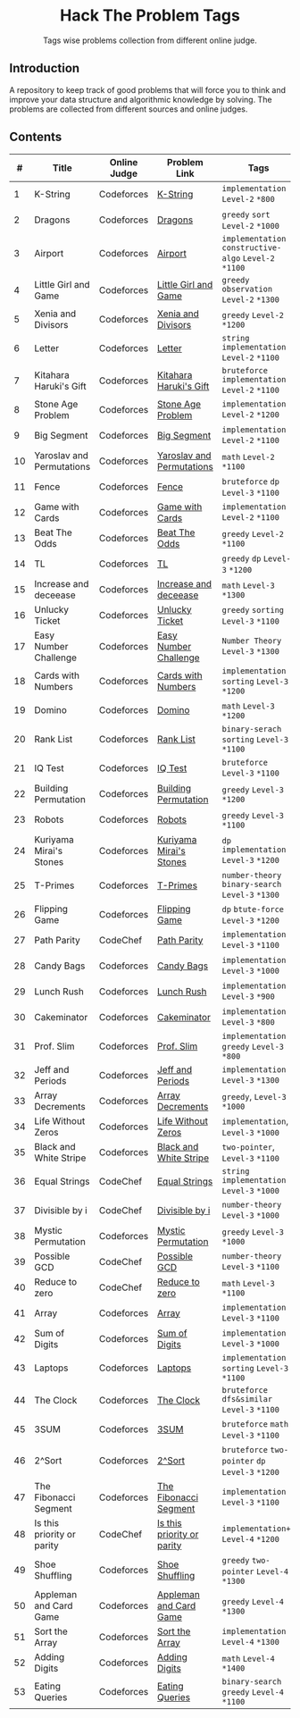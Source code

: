 <h1 align="center">Hack The Problem Tags</h1>
<p align="center">Tags wise problems collection from different online judge.</p>

## Introduction

<p>
A repository to keep track of good problems that will force you to think and improve your data structure and algorithmic knowledge by solving. The problems are collected from different sources and online judges.
</p>

## Contents

| # | Title | Online Judge | Problem Link | Tags | Solution |
|---| -----| ------------ | ------------ | ---- | -------- | 
1 | K-String | Codeforces | [K-String](https://codeforces.com/contest/230/problem/A) | `implementation` `Level-2` `*800` | [GNU C++17](./Implementation/k-string.cpp) |
2 | Dragons | Codeforces | [Dragons](https://codeforces.com/contest/230/problem/A) | `greedy` `sort` `Level-2` `*1000` | [GNU C++17](./Greedy/dragons.cpp) |
3 | Airport | Codeforces | [Airport](https://codeforces.com/contest/218/problem/B) | `implementation` `constructive-algo` `Level-2` `*1100` | [GNU C++17](./Implementation/airport.cpp) |
4 | Little Girl and Game | Codeforces | [Little Girl and Game](https://codeforces.com/problemset/problem/276/B) | `greedy` `observation` `Level-2` `*1300` | [GNU C++17](./Greedy/little-girl-and-game.cpp) |
5 | Xenia and Divisors | Codeforces | [Xenia and Divisors](https://codeforces.com/problemset/problem/342/A) | `greedy` `Level-2` `*1200` | [GNU C++17](./Binary-Search/eating-queries.cpp) |
6 | Letter | Codeforces | [Letter](https://codeforces.com/contest/43/problem/B) | `string` `implementation` `Level-2` `*1100` | [GNU C++17](./String/letter.cpp) |
7 | Kitahara Haruki's Gift | Codeforces | [Kitahara Haruki's Gift](https://codeforces.com/problemset/problem/433/A) | `bruteforce` `implementation` `Level-2` `*1100` | [GNU C++17](./Implementation/kitahara-haruki-gift.cpp) |
8 | Stone Age Problem | Codeforces | [Stone Age Problem](https://codeforces.com/contest/1679/problem/B) | `implementation` `Level-2` `*1200` | [GNU C++17](./Implementation/stone-age-problem.cpp) |
9 | Big Segment | Codeforces | [Big Segment](https://codeforces.com/contest/242/problem/B) | `implementation` `Level-2` `*1100` | [GNU C++17](./Implementation/big-segment.cpp) |
10 | Yaroslav and Permutations | Codeforces | [Yaroslav and Permutations](https://codeforces.com/contest/296/problem/A) | `math` `Level-2` `*1100` | [GNU C++17](./Math/yaroslav-permutations.cpp) |
11 | Fence | Codeforces | [Fence](https://codeforces.com/problemset/problem/363/B) | `bruteforce` `dp` `Level-3` `*1100` | [GNU C++17](./Implementation/fence.cpp) |
12 | Game with Cards | Codeforces | [Game with Cards](https://codeforces.com/contest/1681/problem/A) | `implementation` `Level-2` `*1100` | [GNU C++17](./Implementation/game-with-cards.cpp) |
13 | Beat The Odds | Codeforces | [Beat The Odds](https://codeforces.com/contest/1691/problem/A) | `greedy` `Level-2` `*1100` | [GNU C++14](./Greedy/beat-the-odds.cpp) |
14 | TL | Codeforces | [TL](https://codeforces.com/problemset/problem/350/A) | `greedy` `dp` `Level-3` `*1200` | [GNU C++17](./Greedy/tl.cpp) |
15 | Increase and deceease | Codeforces | [Increase and deceease](https://codeforces.com/contest/246/problem/B) | `math` `Level-3` `*1300` | [GNU C++17](./Math/increase-decrease.cpp) |
16 | Unlucky Ticket | Codeforces | [Unlucky Ticket](https://codeforces.com/problemset/problem/160/B) | `greedy` `sorting` `Level-3` `*1100` | [GNU C++17](./Implementation/unlucky-numbers.cpp) |
17 | Easy Number Challenge | Codeforces | [Easy Number Challenge](https://codeforces.com/problemset/problem/236/B) | `Number Theory` `Level-3` `*1300` | [GNU C++17](./Number-Theory/easy-number-challenge.cpp) |
18 | Cards with Numbers | Codeforces | [Cards with Numbers](https://codeforces.com/problemset/problem/254/A) | `implementation` `sorting` `Level-3` `*1200` | [GNU C++17](./Implementation/cards-with-numbers.cpp) |
19 | Domino | Codeforces | [Domino](https://codeforces.com/problemset/problem/353/A) | `math` `Level-3` `*1200` | [GNU C++17](./Math/domino.cpp) |
20 | Rank List | Codeforces | [Rank List](https://codeforces.com/problemset/problem/166/A) | `binary-serach` `sorting` `Level-3` `*1100` | [GNU C++17](./Binary-Search/rank-list.cpp) |
21 | IQ Test | Codeforces | [IQ Test](https://codeforces.com/problemset/problem/166/A) | `bruteforce` `Level-3` `*1100` | [GNU C++17](./Implementation/iq-test.cpp) |
22 | Building Permutation | Codeforces | [Building Permutation](https://codeforces.com/contest/285/problem/C) | `greedy` `Level-3` `*1200` | [GNU C++17](./Greedy/building-permutation.cpp) |
23 | Robots | Codeforces | [Robots](https://codeforces.com/contest/1680/problem/B) | `greedy` `Level-3` `*1100` | [GNU C++17](./Greedy/robots.cpp) |
24 | Kuriyama Mirai's Stones | Codeforces | [Kuriyama Mirai's Stones](https://codeforces.com/contest/433/problem/B) | `dp` `implementation` `Level-3` `*1200` | [GNU C++17](./Implementation/kuriyama-mirai-stones.cpp) |
25 | T-Primes | Codeforces | [T-Primes](https://codeforces.com/contest/230/problem/B) | `number-theory` `binary-search` `Level-3` `*1300` | [GNU C++17](./Number-Theory/t-primes.cpp) |
26 | Flipping Game | Codeforces | [Flipping Game](https://codeforces.com/problemset/problem/327/A) | `dp` `btute-force` `Level-3` `*1200` | [GNU C++17](./Implementation/flipping-game.cpp) |
27 | Path Parity | CodeChef | [Path Parity](https://www.codechef.com/START41D/problems/PATHPAR) | `implementation` `Level-3` `*1100` | [GNU C++17](./Implementation/path-parity.cpp) |
28 | Candy Bags | Codeforces | [Candy Bags](https://codeforces.com/problemset/problem/334/A) | `implementation` `Level-3` `*1000` | [GNU C++14](./Implementation/candy-bags.cpp) |
29 | Lunch Rush | Codeforces | [Lunch Rush](https://codeforces.com/contest/276/problem/A) | `implementation` `Level-3` `*900` | [GNU C++14](./Implementation/lunch-rush.cpp) |
30 | Cakeminator | Codeforces | [Cakeminator](https://codeforces.com/problemset/problem/330/A) | `implementation` `Level-3` `*800` | [GNU C++14](./Implementation/cakeminator.cpp) |
31 | Prof. Slim | Codeforces | [Prof. Slim](https://codeforces.com/contest/1670/problem/A) | `implementation` `greedy` `Level-3` `*800` | [GNU C++14](./Implementation/prof-slim.cpp) |
32 | Jeff and Periods | Codeforces | [Jeff and Periods](https://codeforces.com/contest/352/problem/B) | `implementation` `Level-3` `*1300` | [GNU C++14](./Implementation/jeff-and-periods.cpp) |
33 | Array Decrements | Codeforces | [Array Decrements](https://codeforces.com/contest/1690/problem/B) | `greedy`, `Level-3` `*1000` | [GNU C++14](./Greedy/array-decrements.cpp) |
34 | Life Without Zeros | Codeforces | [Life Without Zeros](https://codeforces.com/problemset/problem/75/A) | `implementation`, `Level-3` `*1000` | [GNU C++14](./Implementation/life-without-zeros.cpp) |
35 | Black and White Stripe | Codeforces | [Black and White Stripe](https://codeforces.com/contest/1690/problem/D) | `two-pointer`, `Level-3` `*1100` | [GNU C++14](./Implementation/black-white-stripe.cpp) |
36 | Equal Strings | CodeChef | [Equal Strings](https://www.codechef.com/JUNE221D/problems/EQUALSTRING) | `string` `implementation` `Level-3` `*1000` | [GNU C++14](./Implementation/equal-string.cpp) |
37 | Divisible by i | CodeChef | [Divisible by i](https://www.codechef.com/JUNE221D/problems/DIVBYI) | `number-theory` `Level-3` `*1000` | [GNU C++14](./Number-Theory/divisible-by.cpp) |
38 | Mystic Permutation | Codeforces | [Mystic Permutation](https://codeforces.com/contest/1689/problem/B) | `greedy` `Level-3` `*1000` | [GNU C++14](./Greedy/mystic-permutation.cpp) |
39 | Possible GCD | CodeChef | [Possible GCD](https://www.codechef.com/JUNE221D/problems/DISTGCD/) | `number-theory` `Level-3` `*1100` | [GNU C++14](./Number-Theory/possible-gcd.cpp) |
40 | Reduce to zero | CodeChef | [Reduce to zero](https://www.codechef.com/JUNE221D/problems/RED0) | `math` `Level-3` `*1100` | [GNU C++14](./Math/reduce-to-zero.cpp) |
41 | Array | Codeforces | [Array](https://codeforces.com/contest/300/problem/A) | `implementation` `Level-3` `*1100` | [GNU C++14](./Implementation/array.cpp) |
42 | Sum of Digits | Codeforces | [Sum of Digits](http://codeforces.com/problemset/problem/102/B) | `implementation` `Level-3` `*1000` | [GNU C++14](./Implementation/sum-of-digits.cpp) |
43 | Laptops | Codeforces | [Laptops](https://codeforces.com/problemset/problem/456/A) | `implementation` `sorting` `Level-3` `*1100` | [GNU C++14](./Implementation/laptops.cpp) |
44 | The Clock | Codeforces | [The Clock](https://codeforces.com/contest/1692/problem/D) | `bruteforce` `dfs&similar` `Level-3` `*1100` | [GNU C++14](./Implementation/the-clock.cpp) |
45 | 3SUM | Codeforces | [3SUM](https://codeforces.com/contest/1692/problem/F) | `bruteforce` `math` `Level-3` `*1100` | [GNU C++14](./Math/3sum.cpp) |
46 | 2^Sort | Codeforces | [2^Sort](https://codeforces.com/contest/1692/problem/G) | `bruteforce` `two-pointer` `dp` `Level-3` `*1200` | [GNU C++14](./Two-Pointer/2sort.cpp) |
47 | The Fibonacci Segment | Codeforces | [The Fibonacci Segment](https://codeforces.com/contest/365/problem/B) | `implementation` `Level-3` `*1100` | [GNU C++14](./Implementation/the-fibonacci-segment.cpp) |
48 | Is this priority or parity | CodeChef | [Is this priority or parity](https://www.codechef.com/START41D/problems/ISPAR) | `implementation++` `Level-4` `*1200` | [GNU C++17](./Implementation/priority-or-parity.cpp) |
49 | Shoe Shuffling | Codeforces | [Shoe Shuffling](https://codeforces.com/contest/1691/problem/B) | `greedy` `two-pointer` `Level-4` `*1300` | [GNU C++14](./Greedy/shoe-shuffling.cpp) |
50 | Appleman and Card Game | Codeforces | [Appleman and Card Game](https://codeforces.com/problemset/problem/462/B) | `greedy` `Level-4` `*1300` | [GNU C++17](./Greedy/appleman-card-game.cpp) |
51 | Sort the Array | Codeforces | [Sort the Array](https://codeforces.com/contest/451/problem/B) | `implementation` `Level-4` `*1300` | [GNU C++17](./Implementation/sort-the-array.cpp) |
52 | Adding Digits | Codeforces | [Adding Digits](https://codeforces.com/contest/260/problem/A) | `math` `Level-4` `*1400` | [GNU C++14](./Math/adding-digits.cpp) |
53 | Eating Queries | Codeforces | [Eating Queries](https://codeforces.com/contest/1676/problem/E) | `binary-search` `greedy` `Level-4` `*1100` | [GNU C++17](./Binary-Search/eating-queries.cpp) |


